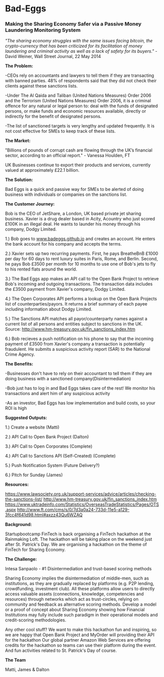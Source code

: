 # Bad-Eggs
<h3>Making the Sharing Economy Safer via a Passive Money Laundering Monitoring System</h3>

<i>"The sharing economy struggles with the same issues facing bitcoin, the crypto-currency that has been criticized for its facilitation of money laundering and criminal activity as well as a lack of safety for its buyers."</i> - David Weiner, Wall Street Journal, 22 May 2014

<b>The Problem:</b>

-CEOs rely on accountants and lawyers to tell them if they are transacting with banned parties.  48% of respondents said that they did not check their clients against these sanctions lists. 

-Under The Al Qaida and Taliban (United Nations Measures) Order 2006 and the Terrorism (United Nations Measures) Order 2006, 
it is a criminal offence for any natural or legal person to:  deal with the funds of designated persons, or make funds and economic resources available, directly or indirectly for the benefit of designated persons.

-The list of sanctioned targets is very lengthy and updated frequently. It is not cost effective for SMEs to keep track of these lists.

<b> The Market:</b>

"Billions of pounds of corrupt cash are flowing through the UK’s financial sector, according to an official report." - Vanessa Houlden, FT

UK Businesses continue to export their products and services, currently valued at approximately £22.1 billion.

<b>The Solution:</b> 

Bad Eggs is a quick and passive way for SMEs to be alerted of doing business with individuals or companies on the sanctions list.

<b>The Customer Journey:</b> 

Bob is the CEO of JetShare, a London, UK based private jet sharing business.  Xavier is a drug dealer based in Acity, Acountry who just scored £100K in an illegal deal. He wants to launder his money through his company, Dodgy Limited.

1.) Bob goes to www.badeggs.github.io and creates an account. He enters the bank account for his company and accepts the terms. 

2.) Xavier sets up two recurring payments. First, he pays BreatheBnB £1000 per day for 60 days to rent luxury suites in Paris, Rome, and Berlin. Second, he pays Bob £3500 per month for 10 months to use one of Bob's jets to fly to his rented flats around the world. 

3.) The Bad Eggs app makes an API call to the Open Bank Project to retrieve Bob's incoming and outgoing transactions.  The transaction data includes the £3500 payment from Xavier's company, Dodgy Limited.

4.) The Open Corporates API performs a lookup on the Open Bank Projects list of counterparties/payors. It returns a brief summary of each payee including information about Dodgy Limited.

5.) The Sanctions API matches all payor/counterparty names against a current list of all persons and entities subject to sanctions in the UK. Source: http://www.hm-treasury.gov.uk/fin_sanctions_index.htm

6.) Bob recieves a push notification on his phone to say that the incoming payment of £3500 from Xavier's company a transaction is potentially fraudulent.  He submits a suspicious activity report (SAR) to the National Crime Agency. 

<b>The Benefits:</b>

-Businesses don't have to rely on their accountant to tell them if they are doing business with a sanctioned company(Disintermediation)

-Bob just has to log in and Bad Eggs takes care of the rest! We monitor his transactions and alert him of any suspicious activity

-As an investor, Bad Eggs has low implementation and build costs, so your ROI is high


<b>Suggested Outputs:</b>

1.) Create a website (Matti)

2.) API Call to Open Bank Project (Dalton)

3.) API Call to Open Corporates (Complete)

4.) API Call to Sanctions API (Self-Created) (Complete)

5.) Push Notification System (Future Delivery?)

6.) Pitch for Sunday (James)

<b>Resources:</b> 

https://www.lawsociety.org.uk/support-services/advice/articles/checking-the-sanctions-list/
http://www.hm-treasury.gov.uk/fin_sanctions_index.htm
https://www.uktradeinfo.com/Statistics/OverseasTradeStatistics/Pages/OTS.aspx
http://www.ft.com/cms/s/0/7d3a0a24-733d-11e5-a129-3fcc4f641d98.html#axzz43Qu6WZAQ

<b>Background:</b>

Startupbootcamp FinTech is back organising a FinTech hackathon at the Rainmaking Loft. The hackathon will be taking place on the weekend just after St. Patrick's Day. We are organising a hackathon on the theme of FinTech for Sharing Economy. 

<b>The Challenge:</b>

Intesa Sanpaolo - #1 Disintermediation and trust-based scoring methods

Sharing Economy implies the disintermediation of middle-men, such as institutions, as they are gradually replaced by platforms (e.g. P2P lending, crowdfunding, investment club). All these platforms allow users to directly access valuable assets (connections, knowledge, competencies and resources) through networks which act as trust-circles, relying on community and feedback as alternative scoring methods. Develop a model or a proof of concept about Sharing Economy showing how Financial Institutions may fully include such paradigm in their operational models and credit-scoring methodologies.

Any other cool stuff? 
We want to make this hackathon fun and inspiring, so we are happy that Open Bank Project and MyOrder will providing their API for the hackathon  Our global partner Amazon Web Services are offering credits for the hackathon so teams can use their platform during the event. And fun activities related to St. Patrick's Day of course.

<b>The Team</b>

Matti, James & Dalton
